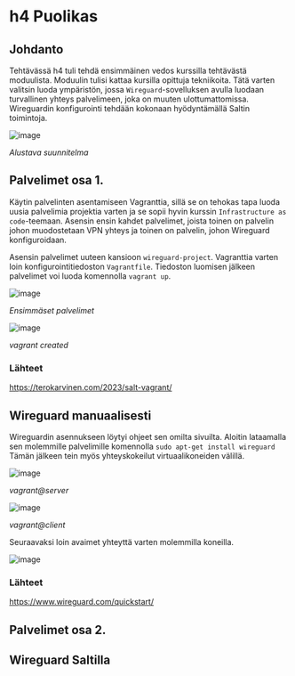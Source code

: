 # h4 Puolikas

## Johdanto

Tehtävässä h4 tuli tehdä ensimmäinen vedos kurssilla tehtävästä moduulista. Moduulin tulisi kattaa kursilla opittuja tekniikoita. Tätä varten valitsin luoda ympäristön, jossa `Wireguard`-sovelluksen avulla luodaan turvallinen yhteys palvelimeen, joka on muuten ulottumattomissa. Wireguardin konfigurointi tehdään kokonaan hyödyntämällä Saltin toimintoja.

![image](https://github.com/user-attachments/assets/9fce1332-ce2d-4c29-bb97-4a146721bff9)

_Alustava suunnitelma_

## Palvelimet osa 1.

Käytin palvelinten asentamiseen Vagranttia, sillä se on tehokas tapa luoda uusia palvelimia projektia varten ja se sopii hyvin kurssin `Infrastructure as code`-teemaan. Asensin ensin kahdet palvelimet, joista toinen on palvelin johon muodostetaan VPN yhteys ja toinen on palvelin, johon Wireguard konfiguroidaan.

Asensin palvelimet uuteen kansioon `wireguard-project`. Vagranttia varten loin konfigurointitiedoston `Vagrantfile`. Tiedoston luomisen jälkeen palvelimet voi luoda komennolla `vagrant up`.

![image](https://github.com/user-attachments/assets/eabce949-dd06-4898-bb92-629273c23fc9)

_Ensimmäset palvelimet_

![image](https://github.com/user-attachments/assets/2daef2eb-2277-473c-8355-abd4779d2a53)

_vagrant created_

### Lähteet

https://terokarvinen.com/2023/salt-vagrant/

## Wireguard manuaalisesti

Wireguardin asennukseen löytyi ohjeet sen omilta sivuilta. Aloitin lataamalla sen molemmille palvelimille komennolla `sudo apt-get install wireguard` Tämän jälkeen tein myös yhteyskokeilut virtuaalikoneiden välillä.

![image](https://github.com/user-attachments/assets/8f814c68-6544-4995-90cd-531b17906a6a)

_vagrant@server_

![image](https://github.com/user-attachments/assets/f2be1b05-c23c-4600-bfa7-bc3f031fde66)

_vagrant@client_

Seuraavaksi loin avaimet yhteyttä varten molemmilla koneilla.

![image](https://github.com/user-attachments/assets/fafaf1a1-28df-4cfd-bcf3-35b2964cd935)


### Lähteet

https://www.wireguard.com/quickstart/

## Palvelimet osa 2.

## Wireguard Saltilla

